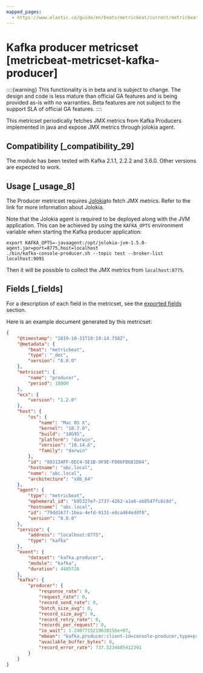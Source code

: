 ```yaml
---
mapped_pages:
  - https://www.elastic.co/guide/en/beats/metricbeat/current/metricbeat-metricset-kafka-producer.html
---
```


<!-- This file is generated! See scripts/docs_collector.py -->

# Kafka producer metricset [metricbeat-metricset-kafka-producer]

::::{warning}
This functionality is in beta and is subject to change. The design and code is less mature than official GA features and is being provided as-is with no warranties. Beta features are not subject to the support SLA of official GA features.
::::


This metricset periodically fetches JMX metrics from Kafka Producers implemented in java and expose JMX metrics through jolokia agent.


## Compatibility [_compatibility_29]

The module has been tested with Kafka 2.1.1, 2.2.2 and 3.6.0. Other versions are expected to work.


## Usage [_usage_8]

The Producer metricset requires [Jolokia](/reference/metricbeat/metricbeat-module-jolokia.md)to fetch JMX metrics. Refer to the link for more information about Jolokia.

Note that the Jolokia agent is required to be deployed along with the JVM application. This can be achieved by using the `KAFKA_OPTS` environment variable when starting the Kafka producer application:

```shell
export KAFKA_OPTS=-javaagent:/opt/jolokia-jvm-1.5.0-agent.jar=port=8775,host=localhost
./bin/kafka-console-producer.sh --topic test --broker-list localhost:9091
```

Then it will be possible to collect the JMX metrics from `localhost:8775`.

## Fields [_fields]

For a description of each field in the metricset, see the [exported fields](/reference/metricbeat/exported-fields-kafka.md) section.

Here is an example document generated by this metricset:

```json
{
    "@timestamp": "2019-10-31T10:19:14.758Z",
    "@metadata": {
        "beat": "metricbeat",
        "type": "_doc",
        "version": "8.0.0"
    },
    "metricset": {
        "name": "producer",
        "period": 10000
    },
    "ecs": {
        "version": "1.2.0"
    },
    "host": {
        "os": {
            "name": "Mac OS X",
            "kernel": "18.7.0",
            "build": "18G95",
            "platform": "darwin",
            "version": "10.14.6",
            "family": "darwin"
        },
        "id": "883134FF-0EC4-5E1B-9F9E-FD06FB681D84",
        "hostname": "abc.local",
        "name": "abc.local",
        "architecture": "x86_64"
    },
    "agent": {
        "type": "metricbeat",
        "ephemeral_id": "b95327e7-2737-4262-a1a6-ab8547fc8c8d",
        "hostname": "abc.local",
        "id": "79dd1677-1bea-4efd-9131-e8ca464eddf0",
        "version": "8.0.0"
    },
    "service": {
        "address": "localhost:8775",
        "type": "kafka"
    },
    "event": {
        "dataset": "kafka.producer",
        "module": "kafka",
        "duration": 4485726
    },
    "kafka": {
        "producer": {
            "response_rate": 0,
            "request_rate": 0,
            "record_send_rate": 0,
            "batch_size_avg": 0,
            "record_size_avg": 0,
            "record_retry_rate": 0,
            "records_per_request": 0,
            "io_wait": 1.2487715219630156e+07,
            "mbean": "kafka.producer:client-id=console-producer,type=producer-metrics",
            "available_buffer_bytes": 0,
            "record_error_rate": 737.5234685412391
        }
    }
}
```
